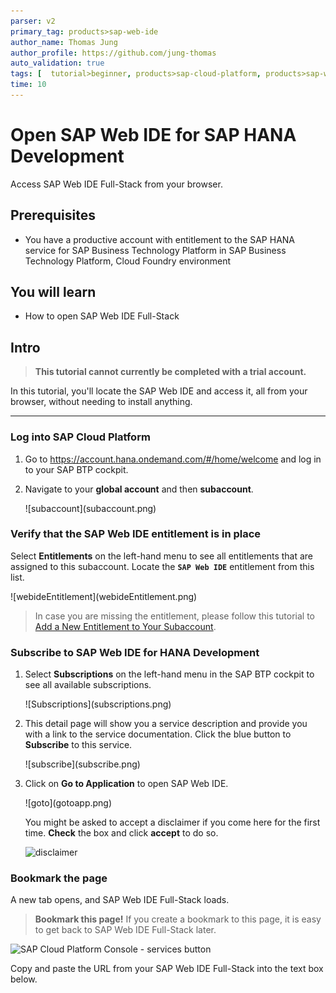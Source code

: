 ```yaml
---
parser: v2
primary_tag: products>sap-web-ide
author_name: Thomas Jung
author_profile: https://github.com/jung-thomas
auto_validation: true
tags: [  tutorial>beginner, products>sap-cloud-platform, products>sap-web-ide, tutorial>license]
time: 10
---
```


# Open SAP Web IDE for SAP HANA Development
<!-- description --> Access SAP Web IDE Full-Stack from your browser.

## Prerequisites
 - You have a productive account with entitlement to the SAP HANA service for SAP Business Technology Platform in SAP Business Technology Platform, Cloud Foundry environment

## You will learn  
  - How to open SAP Web IDE Full-Stack

## Intro
>**This tutorial cannot currently be completed with a trial account.**

In this tutorial, you'll locate the SAP Web IDE and access it, all from your browser, without needing to install anything.

---



### Log into SAP Cloud Platform

1. Go to <https://account.hana.ondemand.com/#/home/welcome> and log in to your SAP BTP cockpit.

2. Navigate to your **global account** and then **subaccount**.

    <!-- border -->![subaccount](subaccount.png)

### Verify that the SAP Web IDE entitlement is in place

Select **Entitlements** on the left-hand menu to see all entitlements that are assigned to this subaccount. Locate the **`SAP Web IDE`** entitlement from this list.

<!-- border -->![webideEntitlement](webideEntitlement.png)

> In case you are missing the entitlement, please follow this tutorial to [Add a New Entitlement to Your Subaccount](cp-cf-entitlements-add).

### Subscribe to SAP Web IDE for HANA Development

1. Select **Subscriptions** on the left-hand menu in the SAP BTP cockpit to see all available subscriptions.

    <!-- border -->![Subscriptions](subscriptions.png)

2. This detail page will show you a service description and provide you with a link to the service documentation. Click the blue button to **Subscribe** to this service.

    <!-- border -->![subscribe](subscribe.png)
3.  Click on **Go to Application** to open  SAP Web IDE.

    <!-- border -->![goto](gotoapp.png)

    You might be asked to accept a disclaimer if you come here for the first time. **Check** the box and click **accept** to do so.

    ![disclaimer](./disclaimer.png)


### Bookmark the page

A new tab opens, and SAP Web IDE Full-Stack loads.

>**Bookmark this page!**  If you create a bookmark to this page, it is easy to get back to SAP Web IDE Full-Stack later.

![SAP Cloud Platform Console - services button](./web_ide_start_screen.png)


Copy and paste the URL from your SAP Web IDE Full-Stack into the text box below.

